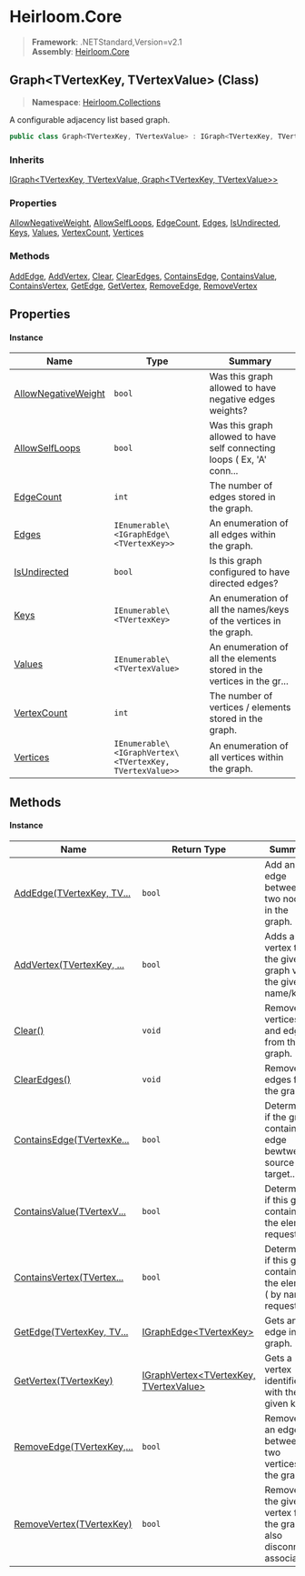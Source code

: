 # Heirloom.Core

> **Framework**: .NETStandard,Version=v2.1  
> **Assembly**: [Heirloom.Core][0]

## Graph\<TVertexKey, TVertexValue> (Class)

> **Namespace**: [Heirloom.Collections][0]

A configurable adjacency list based graph.

```cs
public class Graph<TVertexKey, TVertexValue> : IGraph<TVertexKey, TVertexValue, Graph<TVertexKey, TVertexValue>>
```

### Inherits

[IGraph\<TVertexKey, TVertexValue, Graph\<TVertexKey, TVertexValue>>][1]

### Properties

[AllowNegativeWeight][2], [AllowSelfLoops][3], [EdgeCount][4], [Edges][5], [IsUndirected][6], [Keys][7], [Values][8], [VertexCount][9], [Vertices][10]

### Methods

[AddEdge][11], [AddVertex][12], [Clear][13], [ClearEdges][14], [ContainsEdge][15], [ContainsValue][16], [ContainsVertex][17], [GetEdge][18], [GetVertex][19], [RemoveEdge][20], [RemoveVertex][21]

## Properties

#### Instance

| Name                     | Type                                                    | Summary                                                                |
|--------------------------|---------------------------------------------------------|------------------------------------------------------------------------|
| [AllowNegativeWeight][2] | `bool`                                                  | Was this graph allowed to have negative edges weights?                 |
| [AllowSelfLoops][3]      | `bool`                                                  | Was this graph allowed to have self connecting loops ( Ex, 'A' conn... |
| [EdgeCount][4]           | `int`                                                   | The number of edges stored in the graph.                               |
| [Edges][5]               | `IEnumerable\<IGraphEdge\<TVertexKey>>`                 | An enumeration of all edges within the graph.                          |
| [IsUndirected][6]        | `bool`                                                  | Is this graph configured to have directed edges?                       |
| [Keys][7]                | `IEnumerable\<TVertexKey>`                              | An enumeration of all the names/keys of the vertices in the graph.     |
| [Values][8]              | `IEnumerable\<TVertexValue>`                            | An enumeration of all the elements stored in the vertices in the gr... |
| [VertexCount][9]         | `int`                                                   | The number of vertices / elements stored in the graph.                 |
| [Vertices][10]           | `IEnumerable\<IGraphVertex\<TVertexKey, TVertexValue>>` | An enumeration of all vertices within the graph.                       |

## Methods

#### Instance

| Name                            | Return Type                                   | Summary                                                                |
|---------------------------------|-----------------------------------------------|------------------------------------------------------------------------|
| [AddEdge(TVertexKey, TV...][11] | `bool`                                        | Add an edge between two nodes in the graph.                            |
| [AddVertex(TVertexKey, ...][12] | `bool`                                        | Adds a vertex to the given graph via the given name/key.               |
| [Clear()][13]                   | `void`                                        | Removes all vertices and edges from the graph.                         |
| [ClearEdges()][14]              | `void`                                        | Removes all edges from the graph.                                      |
| [ContainsEdge(TVertexKe...][15] | `bool`                                        | Determines if the graph contains an edge bewtween source and target... |
| [ContainsValue(TVertexV...][16] | `bool`                                        | Determines if this graph contains the element requested.               |
| [ContainsVertex(TVertex...][17] | `bool`                                        | Determines if this graph contains the element ( by name ) requested.   |
| [GetEdge(TVertexKey, TV...][18] | [IGraphEdge\<TVertexKey>][22]                 | Gets an edge in the graph.                                             |
| [GetVertex(TVertexKey)][19]     | [IGraphVertex\<TVertexKey, TVertexValue>][23] | Gets a vertex identified with the given key.                           |
| [RemoveEdge(TVertexKey,...][20] | `bool`                                        | Removes an edge between two vertices in the graph.                     |
| [RemoveVertex(TVertexKey)][21]  | `bool`                                        | Removes the given vertex from the graph ( also disconnects associat... |

[0]: ../../Heirloom.Core.md
[1]: IGraph[TVertexKey,TVertexValue,Graph[TVertexKey,TVertexValue]].md
[2]: Graph[TVertexKey,TVertexValue]/AllowNegativeWeight.md
[3]: Graph[TVertexKey,TVertexValue]/AllowSelfLoops.md
[4]: Graph[TVertexKey,TVertexValue]/EdgeCount.md
[5]: Graph[TVertexKey,TVertexValue]/Edges.md
[6]: Graph[TVertexKey,TVertexValue]/IsUndirected.md
[7]: Graph[TVertexKey,TVertexValue]/Keys.md
[8]: Graph[TVertexKey,TVertexValue]/Values.md
[9]: Graph[TVertexKey,TVertexValue]/VertexCount.md
[10]: Graph[TVertexKey,TVertexValue]/Vertices.md
[11]: Graph[TVertexKey,TVertexValue]/AddEdge.md
[12]: Graph[TVertexKey,TVertexValue]/AddVertex.md
[13]: Graph[TVertexKey,TVertexValue]/Clear.md
[14]: Graph[TVertexKey,TVertexValue]/ClearEdges.md
[15]: Graph[TVertexKey,TVertexValue]/ContainsEdge.md
[16]: Graph[TVertexKey,TVertexValue]/ContainsValue.md
[17]: Graph[TVertexKey,TVertexValue]/ContainsVertex.md
[18]: Graph[TVertexKey,TVertexValue]/GetEdge.md
[19]: Graph[TVertexKey,TVertexValue]/GetVertex.md
[20]: Graph[TVertexKey,TVertexValue]/RemoveEdge.md
[21]: Graph[TVertexKey,TVertexValue]/RemoveVertex.md
[22]: IGraphEdge[TVertexKey].md
[23]: IGraphVertex[TVertexKey,TVertexValue].md
